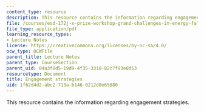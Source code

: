 ```yaml
---
content_type: resource
description: This resource contains the information regarding engagement strategies.
file: /courses/esd-172j-x-prize-workshop-grand-challenges-in-energy-fall-2009/1f62d4d2abc2713ab1460212d0e65080_MITESD_172JF09_Lec15.pdf
file_type: application/pdf
learning_resource_types:
- Lecture Notes
license: https://creativecommons.org/licenses/by-nc-sa/4.0/
ocw_type: OCWFile
parent_title: Lecture Notes
parent_type: CourseSection
parent_uid: 84a3f8d5-19d9-4f35-3310-82c7f93e0d53
resourcetype: Document
title: Engagement strategies
uid: 1f62d4d2-abc2-713a-b146-0212d0e65080
---
```

This resource contains the information regarding engagement strategies.